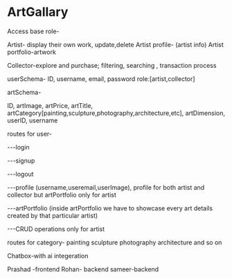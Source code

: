 # ArtGallary

Access base role-

Artist- display their own work, update,delete
Artist profile- (artist info)
Artist portfolio-artwork

Collector-explore and purchase; filtering, searching , transaction process


userSchema-
ID,
username,
email,
password
role:[artist,collector]


artSchema-

ID,
artImage,
artPrice,
artTitle,
artCategory[painting,sculpture,photography,architecture,etc],
artDimension,
userID,
username


routes for  user-

---login

---signup 

---logout

---profile (username,useremail,userImage),
profile for both artist and collector but artPortfolio only for artist

---artPortfolio (inside artPortfolio we have to showcase every art details created by that particular artist)

---CRUD operations only for artist

routes for category-
painting
sculpture
photography
architecture
and so on


Chatbox-with ai integeration

Prashad -frontend
Rohan- backend
sameer-backend
